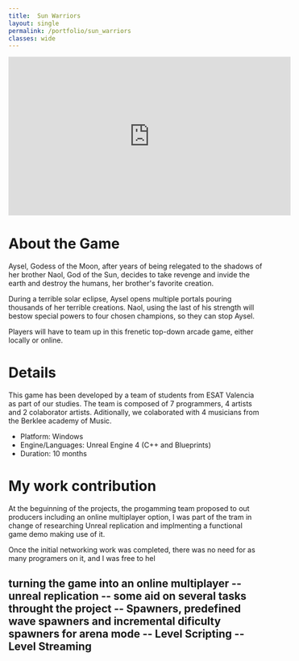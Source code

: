 ```yaml
---
title:  Sun Warriors
layout: single
permalink: /portfolio/sun_warriors
classes: wide
---
```


<iframe width="560" height="315" src="https://www.youtube.com/embed/RFtw2-9fsXc" frameborder="0" allow="accelerometer; autoplay; encrypted-media; gyroscope; picture-in-picture" allowfullscreen></iframe>

# About the Game
Aysel, Godess of the Moon, after years of being relegated to the shadows of her brother Naol, God of the Sun, decides to take revenge and invide the earth and destroy the humans, her brother's favorite creation. 

During a terrible solar eclipse, Aysel opens multiple portals pouring thousands of her terrible creations. Naol, using the last of his strength will bestow special powers to four chosen champions, so they can stop Aysel.

Players will have to team up in this frenetic top-down arcade game, either locally or online.

# Details
This game has been developed by a team of students from ESAT Valencia as part of our studies. The team is composed of 7 programmers, 4 artists and 2 colaborator artists. Aditionally, we colaborated with 4 musicians from the Berklee academy of Music.

- Platform: Windows 
- Engine/Languages: Unreal Engine 4 (C++ and Blueprints)
- Duration: 10 months

# My work contribution
At the beguinning of the projects, the progamming team proposed to out producers including an online multiplayer option, I was part of the tram in change of researching Unreal replication and implmenting a functional game demo making use of it. 

Once the initial networking work was completed, there was no need for as many programers on it, and I was free to hel 


turning the game into an online multiplayer
-- unreal replication
-- some aid on several tasks throught the project
 -- Spawners, predefined wave spawners and incremental dificulty spawners for arena mode
 -- Level Scripting
 -- Level Streaming
 --